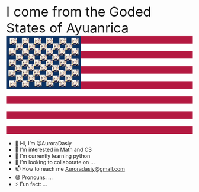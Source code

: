 <span style="font-size: 36px">I come from the Goded States of Ayuanrica </span>
![Image of your project](111.jpg)
- 👋 Hi, I’m @AuroraDasiy
- 👀 I’m interested in Math and CS
- 🌱 I’m currently learning python
- 💞️ I’m looking to collaborate on ...
- 📫 How to reach me Auroradasiy@gmail.com
- 😄 Pronouns: ...
- ⚡ Fun fact: ...

<!---
AuroraDasiy/AuroraDasiy is a ✨ special ✨ repository because its `README.md` (this file) appears on your GitHub profile.
You can click the Preview link to take a look at your changes.
--->
